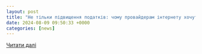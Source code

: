 ```yaml
---
layout: post
title: "Не тільки підвищення податків: чому провайдерам інтернету хочуть закрити роботу на ФОП — Forbes.ua"
date: 2024-08-09 09:50:33 +0000
categories: [news]
---
```


[Читати далі](https://forbes.ua/innovations/tretina-rinku-na-fop-podatkova-vzyalas-za-provayderiv-fiksovanogo-internetu-shcho-pratsyuyut-na-sproshcheniy-sistemi-yak-derzhava-khoche-primusovo-vidbiliti-tsey-biznes-i-yaki-riziki-09082024-22911)

